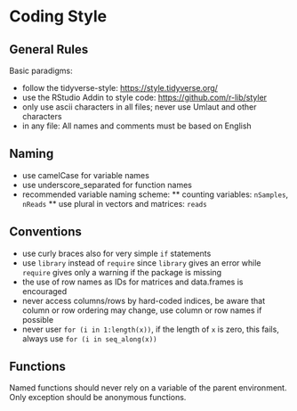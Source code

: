 # Coding Style

## General Rules
Basic paradigms:

* follow the tidyverse-style: https://style.tidyverse.org/
* use the RStudio Addin to style code: https://github.com/r-lib/styler
* only use ascii characters in all files; never use Umlaut and other characters
* in any file: All names and comments must be based on English


## Naming

* use camelCase for variable names
* use underscore_separated for function names
* recommended variable naming scheme:
** counting variables: `nSamples`, `nReads`
** use plural in vectors and matrices: `reads`


## Conventions

* use curly braces also for very simple `if` statements
* use `library` instead of `require` since `library` gives an error while `require` gives only a warning if the package is missing
* the use of row names as IDs for matrices and data.frames is encouraged
* never access columns/rows by hard-coded indices, be aware that column or row ordering may change, use column or row names if possible
* never user `for (i in 1:length(x))`, if the length of `x` is zero, this fails, always use `for (i in seq_along(x))`


## Functions

Named functions should never rely on a variable of the parent environment. Only exception should be anonymous functions.
